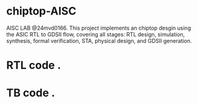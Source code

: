 # chiptop-AISC
AISC LAB @24mvd0166.
This project implements an chiptop desgin using the ASIC RTL to GDSII flow, covering all stages: RTL design, simulation, synthesis, formal verification, STA, physical design, and GDSII generation.

# RTL code .


# TB code .
